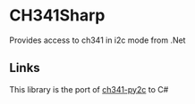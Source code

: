 # CH341Sharp

Provides access to ch341 in i2c mode from .Net

## Links

This library is the port of [ch341-py2c](https://github.com/karlp/ch341-py2c) to C#
